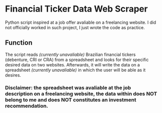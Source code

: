 # Financial Ticker Data Web Scraper
Python script inspired at a job offer avaliable on a freelancing website. I did not officially worked in such project, I just wrote the code as practice.

## Function
The script reads *(currently unavaliable)* Brazilian financial tickers (debenture, CRI or CRA) from a spreadsheet and looks for their specific desired data on two websites. 
Afterwards, it will write the data on a spreadsheet *(currently unavaliable)* in which the user will be able as it desires.

### Disclaimer: the spreadsheet was avaliable at the job description on a freelancing website, the data within does NOT belong to me and does NOT constitutes an investment recommendation.
